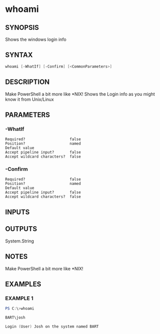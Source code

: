 ﻿# whoami
## SYNOPSIS
Shows the windows login info

## SYNTAX
```powershell
whoami [-WhatIf] [-Confirm] [<CommonParameters>]
```

## DESCRIPTION
Make PowerShell a bit more like *NIX! Shows the Login info as you might know it from Unix/Linux

## PARAMETERS
### -WhatIf <SwitchParameter>

```
Required?                    false
Position?                    named
Default value
Accept pipeline input?       false
Accept wildcard characters?  false
```
 
### -Confirm <SwitchParameter>

```
Required?                    false
Position?                    named
Default value
Accept pipeline input?       false
Accept wildcard characters?  false
```

## INPUTS


## OUTPUTS
System.String

## NOTES
Make PowerShell a bit more like *NIX!

## EXAMPLES
### EXAMPLE 1
```powershell
PS C:\>whoami

BART\josh

Login (User) Josh on the system named BART
```



